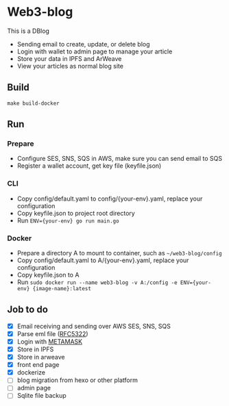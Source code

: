 # Web3-blog

This is a DBlog

- Sending email to create, update, or delete blog
- Login with wallet to admin page to manage your article
- Store your data in IPFS and ArWeave
- View your articles as normal blog site

## Build

```shell
make build-docker
```

## Run

### Prepare

- Configure SES, SNS, SQS in AWS, make sure you can send email to SQS
- Register a wallet account, get key file (keyfile.json)

### CLI

- Copy config/default.yaml to config/{your-env}.yaml, replace your configuration
- Copy keyfile.json to project root directory
- Run `ENV={your-env} go run main.go`

### Docker

- Prepare a directory A to mount to container, such as `~/web3-blog/config`
- Copy config/default.yaml to A/{your-env}.yaml, replace your configuration
- Copy keyfile.json to A
- Run `sudo docker run --name web3-blog -v A:/config -e ENV={your-env} {image-name}:latest`


## Job to do

- [x] Email receiving and sending over AWS SES, SNS, SQS
- [x] Parse eml file ([RFC5322](https://www.rfc-editor.org/rfc/rfc5322))
- [x] Login with [METAMASK](https://metamask.io/)
- [x] Store in IPFS
- [x] Store in arweave
- [x] front end page
- [x] dockerize
- [ ] blog migration from hexo or other platform
- [ ] admin page
- [ ] Sqlite file backup
